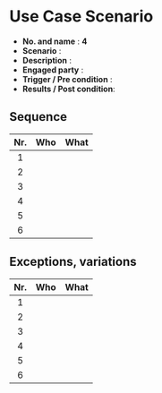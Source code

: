 # Use Case Scenario

* **No. and name**            : **4**
* **Scenario**                :
* **Description**             :
* **Engaged party**           :
* **Trigger / Pre condition** :
* **Results / Post condition**:

## Sequence

| Nr.  | Who     | What |
|:----:|:--------|:-----|
| 1    |  |  |
| 2    |  |  |
| 3    |  |  |
| 4    |  |  |
| 5    |  |  |
| 6    |  |  |

## Exceptions, variations

| Nr.  | Who     | What |
|:----:|:--------|:-----|
| 1    |  |  |
| 2    |  |  |
| 3    |  |  |
| 4    |  |  |
| 5    |  |  |
| 6    |  |  |

